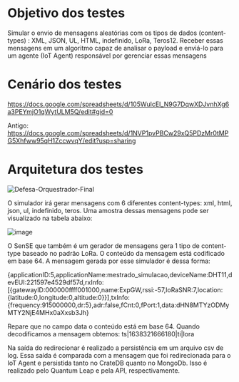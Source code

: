 # Objetivo dos testes

Simular o envio de mensagens aleatórias com os tipos de dados (content-types) : XML, JSON, UL, HTML, indefinido, LoRa, Teros12. Receber essas mensagens em um algoritmo capaz de analisar o payload e enviá-lo para um agente (IoT Agent) responsável por gerenciar essas mensagens 

# Cenário dos testes

https://docs.google.com/spreadsheets/d/105WulcEI_N9G7DqwXDJvnhXg6a3PEYmjO1qWytULM5Q/edit#gid=0

Antigo: https://docs.google.com/spreadsheets/d/1NVP1pvPBCw29xQ5PDzMr0tMPG5Xhfww95qH1ZccwvqY/edit?usp=sharing




# Arquitetura dos testes

![Defesa-Orquestrador-Final](https://user-images.githubusercontent.com/9336800/144167743-fa0f7c65-8feb-449f-9a88-e8bce570cbba.jpg)



O simulador irá gerar mensagens com 6 diferentes content-types: xml, html, json, ul, indefinido, teros. Uma amostra dessas mensagens pode ser visualizado na tabela abaixo:

![image](https://user-images.githubusercontent.com/9336800/144165519-5ab7b6f8-0389-484f-91b8-524fe9900fdf.png)


O SenSE que também é um gerador de mensagens gera 1 tipo de content-type baseado no padrão LoRa. O conteúdo da mensagem está codificado em base 64. A mensagem gerada por esse simulador é dessa forma:

{applicationID:5,applicationName:mestrado_simulacao,deviceName:DHT11,devEUI:221597e4529df57d,rxInfo:[{gatewayID:000000ffff001000,name:ExpGW,rssi:-57,loRaSNR:7,location:{latitude:0,longitude:0,altitude:0}}],txInfo:{frequency:915000000,dr:5},adr:false,fCnt:0,fPort:1,data:dHN8MTYzODMyMTY2NjE4MHx0aXxsb3Jh}

Repare que no campo data o conteúdo está em base 64. Quando decodificamos a mensagem obtemos: 
ts|1638321666180|ti|lora

Na saída do redirecionar é realizado a persistência em um arquivo csv de log. Essa saída é comparada com a mensagem que foi redirecionada para o IoT Agent e persistida tanto no CrateDB quanto no MongoDb. Isso é realizado pelo Quantum Leap e pela API, respectivamente. 
